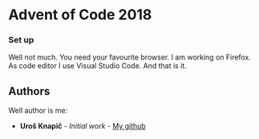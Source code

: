 # Advent of Code 2018

### Set up
Well not much. You need your favourite browser. I am working on Firefox. As code editor I use Visual Studio Code. And that is it.

## Authors
Well author is me:
* **Uroš Knapič** - *Initial work* - [My github](https://github.com/urosknapic)
